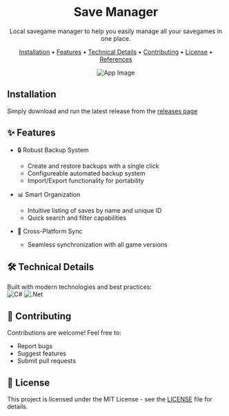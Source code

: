 <div align="center">

# Save Manager

Local savegame manager to help you easily manage all your savegames in one place.

[Installation](#installation) •
[Features](#-features) •
[Technical Details](#-technical-details) •
[Contributing](#-contributing) •
[License](#-license) •
[References](#-references)

![App Image](https://i.imgur.com/8nMZWfn.png)
</div>

## Installation
Simply download and run the latest release from the [releases page](https://github.com/msh31/SaveManager/releases)

## ✨ Features
- 🔒 Robust Backup System
  - Create and restore backups with a single click
  - Configureable automated backup system
  - Import/Export functionality for portability

- 📊 Smart Organization
  - Intuitive listing of saves by name and unique ID
  - Quick search and filter capabilities

- 🔄 Cross-Platform Sync
  - Seamless synchronization with all game versions


## 🛠 Technical Details
Built with modern technologies and best practices: \
![C#](https://img.shields.io/badge/c%23-%23239120.svg?style=for-the-badge&logo=csharp&logoColor=white)
![.Net](https://img.shields.io/badge/.NET-5C2D91?style=for-the-badge&logo=.net&logoColor=white)


## 🤝 Contributing
Contributions are welcome! Feel free to:
- Report bugs
- Suggest features
- Submit pull requests

## 📜 License

This project is licensed under the MIT License - see the [LICENSE](LICENSE) file for details.
